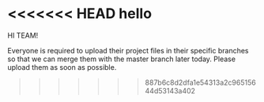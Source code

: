 <<<<<<< HEAD
hello
=======
HI TEAM!

Everyone is required to upload their project files in their specific branches so that we can merge them with the master branch later today. Please upload them as soon as possible.
>>>>>>> 887b6c8d2dfa1e54313a2c96515644d53143a402
